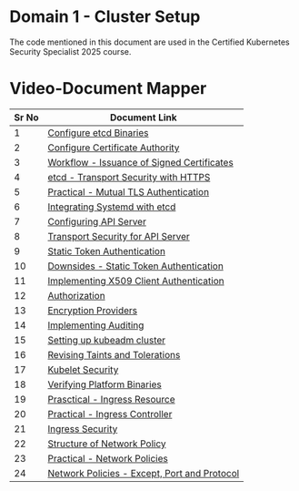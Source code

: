 # Domain 1 - Cluster Setup

The code mentioned in this document are used in the Certified Kubernetes Security Specialist 2025 course.


# Video-Document Mapper

| Sr No | Document Link |
| ------ | ------ |
| 1 | [Configure etcd Binaries][PlDa] |
| 2 | [Configure Certificate Authority][PlDb] |
| 3 | [Workflow - Issuance of Signed Certificates][PlDb] |
| 4 | [etcd - Transport Security with HTTPS][PlDc]
| 5 | [Practical - Mutual TLS Authentication][PlDd] |
| 6 | [Integrating Systemd with etcd][PlDe] |
| 7 | [Configuring API Server][PlDf] |
| 8 | [Transport Security for API Server][PlDg] |
| 9 | [Static Token Authentication][PlDh] |
| 10 | [Downsides - Static Token Authentication][PlDi] |
| 11 | [Implementing X509 Client Authentication][PlDj] |
| 12 | [Authorization][PlDk] |
| 13 | [Encryption Providers][PlDl] |
| 14 | [Implementing Auditing][PlDm] |
| 15 | [Setting up kubeadm cluster][PlDn] |
| 16 | [Revising Taints and Tolerations][PlDo] |
| 17 | [Kubelet Security][PlDp] |
| 18 | [Verifying Platform Binaries][PlDq] |
| 19 | [Prasctical - Ingress Resource][PlDr] |
| 20 | [Practical - Ingress Controller][PlDs] |
| 21 | [Ingress Security][PlDt] |
| 22 | [Structure of Network Policy][PlDu] |
| 23 | [Practical - Network Policies][PlDv] |
| 24 | [Network Policies - Except, Port and Protocol][PlDw] |

   [PlDa]: <./install-etcd.md>
   [PlDb]: <./configure-ca.md>
   [PlDba]: <./certificate-workflow.md>
   [PlDc]: <./etcd-https.md>
   [PlDd]: <./mutual-tls.md>
   [PlDe]: <./etcd-systemd.md>
   [PlDf]: <./configure-apiserver.md>
   [PlDg]: <./apiserver-https.md>  
   [PlDh]: <./token-authentication.md>
   [PlDi]: <./downside-token-auth.md>
   [PlDj]: <./certificate-auth-k8s.md>
   [PlDk]: <./authorization.md>
   [PlDl]: <./encryption-provider.md>
   [PlDm]: <./audit-logs.md>
   [PlDn]: <./kubeadm-install.md>
   [PlDo]: <./taint-toleration.md>
   [PlDp]: <./kubelet-security.md >
   [PlDq]: <./verify-binaries.md>
   [PlDr]: <./ingress.md >
   [PlDs]: <./ingress-controller.md>
   [PlDt]: <./ingress-security.md>
   [PlDu]: <./netpol-structure.md>
   [PlDv]: <./netpol-practical.md>
   [PlDw]: <./netpol-02.md>
